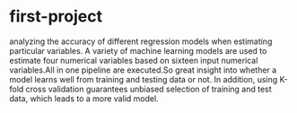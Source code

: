 # first-project
analyzing the accuracy of different regression models when estimating particular variables. A variety of machine learning models are used to estimate four numerical variables based on sixteen input numerical variables.All in one pipeline are executed.So great insight into whether a model learns well from training and testing data or not. In addition, using K-fold cross validation guarantees unbiased selection of training and test data, which leads to a more valid model.
